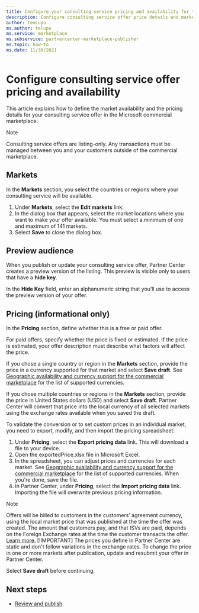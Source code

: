 ```yaml
---
title: Configure your consulting service pricing and availability for the commercial marketplace
description: Configure consulting service offer price details and market availability in the Microsoft commercial marketplace using Partner Center. 
author: TeoLupu
ms.author: telupu
ms.service: marketplace 
ms.subservice: partnercenter-marketplace-publisher
ms.topic: how-to
ms.date: 11/30/2021
---
```


# Configure consulting service offer pricing and availability

This article explains how to define the market availability and the pricing details for your consulting service offer in the Microsoft commercial marketplace.

> [!NOTE]
> Consulting service offers are listing-only. Any transactions must be managed between you and your customers outside of the commercial marketplace.

## Markets

In the **Markets** section, you select the countries or regions where your consulting service will be available.

1. Under **Markets**, select the **Edit markets** link.
2. In the dialog box that appears, select the market locations where you want to make your offer available. You must select a minimum of one and maximum of 141 markets.
3. Select **Save** to close the dialog box.

## Preview audience

When you publish or update your consulting service offer, Partner Center creates a preview version of the listing. This preview is visible only to users that have a **hide key**.

In the **Hide Key** field, enter an alphanumeric string that you’ll use to access the preview version of your offer.

## Pricing (informational only)

In the **Pricing** section, define whether this is a free or paid offer.

For paid offers, specify whether the price is fixed or estimated. If the price is estimated, your offer description must describe what factors will affect the price.

If you chose a single country or region in the **Markets** section, provide the price in a currency supported for that market and select **Save draft**. See [Geographic availability and currency support for the commercial marketplace](./marketplace-geo-availability-currencies.md) for the list of supported currencies.

If you chose multiple countries or regions in the **Markets** section, provide the price in United States dollars (USD) and select **Save draft**. Partner Center will convert that price into the local currency of all selected markets using the exchange rates available when you saved the draft.

To validate the conversion or to set custom prices in an individual market, you need to export, modify, and then import the pricing spreadsheet:

1. Under **Pricing**, select the **Export pricing data** link. This will download a file to your device.
1. Open the exportedPrice.xlsx file in Microsoft Excel.
1. In the spreadsheet, you can adjust prices and currencies for each market. See [Geographic availability and currency support for the commercial marketplace](./marketplace-geo-availability-currencies.md) for the list of supported currencies. When you're done, save the file.
1. In Partner Center, under **Pricing**, select the **Import pricing data** link. Importing the file will overwrite previous pricing information.
> [!Note]
> Offers will be billed to customers in the customers’ agreement currency, using the local market price that was published at the time the offer was created. The amount that customers pay, and that ISVs are paid, depends on the Foreign Exchange rates at the time the customer transacts the offer. [Learn more.](https://learn.microsoft.com/en-us/azure/marketplace/marketplace-geo-availability-currencies)
> [!IMPORTANT]
> The prices you define in Partner Center are static and don't follow variations in the exchange rates. To change the price in one or more markets after publication, update and resubmit your offer in Partner Center.

Select **Save draft** before continuing.

## Next steps

* [Review and publish](review-publish-offer.md)

